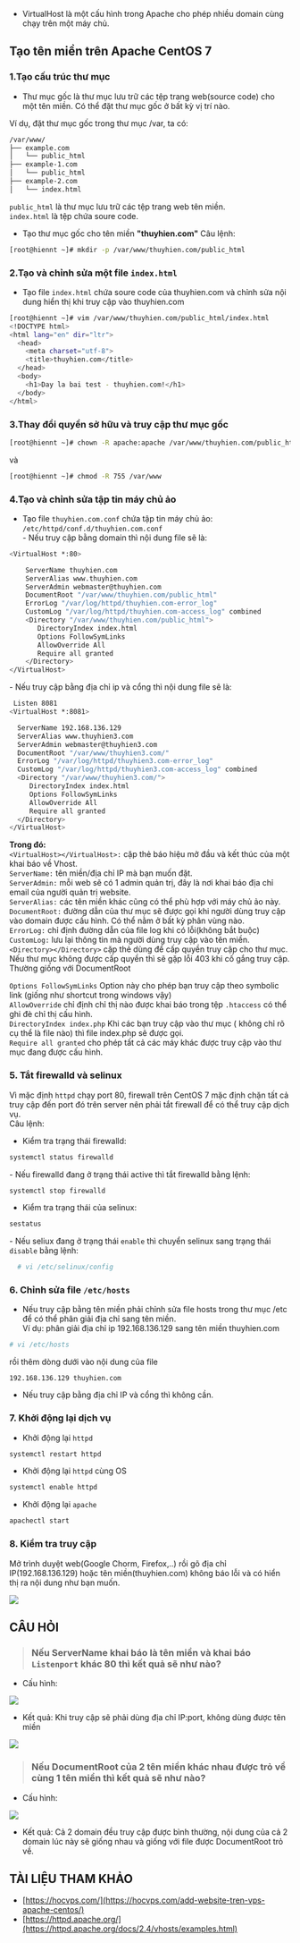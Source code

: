 - VirtualHost là một cấu hình trong Apache cho phép nhiều domain cùng chạy trên một máy chủ.  
## Tạo tên miền trên Apache CentOS 7  
<a name="1.Tạo cấu trúc thư mục"></a>
### 1.Tạo cấu trúc thư mục  
- Thư mục gốc là thư mục lưu trữ các tệp trang web(source code) cho một tên miền. Có thể đặt thư mục gốc ở bất kỳ vị trí nào.  

Ví dụ, đặt thư mục gốc trong thư mục /var, ta có:  
```sh  
/var/www/  
├── example.com  
│   └── public_html  
├── example-1.com  
│   └── public_html  
├── example-2.com  
│   └── index.html    
```  

`public_html` là thư mục lưu trữ các tệp trang web tên miền.  
`index.html` là tệp chứa soure code.  
- Tạo thư mục gốc cho tên miền **"thuyhien.com"**
Câu lệnh:  
```sh
[root@hiennt ~]# mkdir -p /var/www/thuyhien.com/public_html
```  
<a name="2.Tạo và chỉnh sửa một file `index.html`"></a>
### 2.Tạo và chỉnh sửa một file `index.html`  
- Tạo file `index.html` chứa soure code của thuyhien.com và chỉnh sửa nội dung hiển thị khi truy cập vào thuyhien.com
```sh  
[root@hiennt ~]# vim /var/www/thuyhien.com/public_html/index.html
<!DOCTYPE html>
<html lang="en" dir="ltr">
  <head>
    <meta charset="utf-8">
    <title>thuyhien.com</title>
  </head>
  <body>
    <h1>Day la bai test - thuyhien.com!</h1>
  </body>
</html>
```
<a name="3.Thay đổi quyền sở hữu và truy cập thư mục gốc"></a>
### 3.Thay đổi quyền sở hữu và truy cập thư mục gốc 
```sh
[root@hiennt ~]# chown -R apache:apache /var/www/thuyhien.com/public_html
```  
và  
```sh
[root@hiennt ~]# chmod -R 755 /var/www
```  
<a name="4.Tạo và chỉnh sửa tập tin máy chủ ảo"></a>
### 4.Tạo và chỉnh sửa tập tin máy chủ ảo 
- Tạo file `thuyhien.com.conf` chứa tập tin máy chủ ảo: `/etc/httpd/conf.d/thuyhien.com.conf`  
   \- Nếu truy cập bằng domain thì nội dung file sẽ là:
```sh
<VirtualHost *:80>

    ServerName thuyhien.com
    ServerAlias www.thuyhien.com
    ServerAdmin webmaster@thuyhien.com
    DocumentRoot "/var/www/thuyhien.com/public_html"
    ErrorLog "/var/log/httpd/thuyhien.com-error_log"
    CustomLog "/var/log/httpd/thuyhien.com-access_log" combined
    <Directory "/var/www/thuyhien.com/public_html">
       DirectoryIndex index.html
       Options FollowSymLinks
       AllowOverride All
       Require all granted
    </Directory>
</VirtualHost>
```  
   \- Nếu truy cập bằng địa chỉ ip và cổng thì nội dung file sẽ là: 
  ```sh
   Listen 8081
<VirtualHost *:8081>

    ServerName 192.168.136.129
    ServerAlias www.thuyhien3.com
    ServerAdmin webmaster@thuyhien3.com
    DocumentRoot "/var/www/thuyhien3.com/"
    ErrorLog "/var/log/httpd/thuyhien3.com-error_log"
    CustomLog "/var/log/httpd/thuyhien3.com-access_log" combined
    <Directory "/var/www/thuyhien3.com/">
       DirectoryIndex index.html
       Options FollowSymLinks
       AllowOverride All
       Require all granted
    </Directory>
</VirtualHost>
  ```  
  **Trong đó:**  
  `<VirtualHost></VirtualHost>:` cặp thẻ báo hiệu mở đầu và kết thúc của một khai báo về Vhost.   
  `ServerName:` tên miền/địa chỉ IP mà bạn muốn đặt.  
  `ServerAdmin:` mỗi web sẽ có 1 admin quản trị, đây là nơi khai báo địa chỉ email của người quản trị website.  
  `ServerAlias:` các tên miền khác cũng có thể phù hợp với máy chủ ảo này.  
  `DocumentRoot:` đường dẫn của thư mục sẽ được gọi khi người dùng truy cập vào domain được cấu hình. Có thể nằm ở bất kỳ phân vùng nào.  
  `ErrorLog:` chỉ định đường dẫn của file log khi có lỗi(không bắt buộc)  
  `CustomLog:` lưu lại thông tin mà người dùng truy cập vào tên miền.  
  `<Directory></Directory>` cặp thẻ dùng để cấp quyền truy cập cho thư mục. Nếu thư mục không được cấp quyền thì sẽ gặp lỗi 403 khi cố gắng truy cập. Thường giống với DocumentRoot

  `Options FollowSymLinks` Option này cho phép bạn truy cập theo symbolic link (giống như shortcut trong windows vậy)  
  `AllowOverride` chỉ định chỉ thị nào được khai báo trong tệp `.htaccess` có thể ghi đè chỉ thị cấu hình.  
  `DirectoryIndex index.php` Khi các bạn truy cập vào thư mục ( không chỉ rõ cụ thể là file nào) thì file index.php sẽ được gọi.  
  `Require all granted` cho phép tất cả các máy khác được truy cập vào thư mục đang được cấu hình.  

<a name="5. Tắt firewalld và selinux"></a>
### 5. Tắt firewalld và selinux
Vì mặc định `httpd` chạy port 80, firewall trên CentOS 7 mặc định chặn tất cả truy cập đến port đó trên server nên phải tắt firewall để có thể truy cập dịch vụ.  
Câu lệnh:  
- Kiểm tra trạng thái firewalld:  
```sh
systemctl status firewalld
```  
  
  \- Nếu firewalld đang ở trạng thái active thì tắt firewalld bằng lệnh:  
```sh
systemctl stop firewalld
```  
- Kiểm tra trạng thái của selinux:  
```sh
sestatus
```  
   \- Nếu seliux đang ở trạng thái `enable` thì chuyển selinux sang trạng thái `disable` bằng lệnh:  
  ```sh 
    # vi /etc/selinux/config  
  ```  
<a name="6. Chỉnh sửa file `/etc/hosts`"></a>
### 6. Chỉnh sửa file `/etc/hosts`
- Nếu truy cập bằng tên miền phải chỉnh sửa file hosts trong thư mục /etc để có thể phân giải địa chỉ sang tên miền.  
Ví dụ: phân giải địa chỉ ip 192.168.136.129 sang tên miền thuyhien.com  
```sh
# vi /etc/hosts
```
rồi thêm dòng dưới vào nội dung của file  
```
192.168.136.129 thuyhien.com
```  
- Nếu truy cập bằng địa chỉ IP và cổng thì không cần.


<a name ="7. Khởi động lại dịch vụ"></a>
### 7. Khởi động lại dịch vụ 
- Khởi động lại `httpd`  
```sh
systemctl restart httpd
```  
- Khởi động lại `httpd` cùng OS
```sh
systemctl enable httpd
```

- Khởi động lại `apache`
```sh
apachectl start
```  
<a name ="8. Kiểm tra truy cập"></a>
### 8. Kiểm tra truy cập
Mở trình duyệt web(Google Chorm, Firefox,..) rồi gõ địa chỉ IP(192.168.136.129) hoặc tên miền(thuyhien.com) không báo lỗi và có hiển thị ra nội dung như bạn muốn.  

<img src ="../../images/25 bai linux/thuyhien.com.png">


## CÂU HỎI
> ### Nếu ServerName khai báo là tên miền và khai báo `Listenport` khác 80 thì kết quả sẽ như nào?  
- Cấu hình:  

<img src ="../../images/25 bai linux/thuyhien5.com.png">

- Kết quả: Khi truy cập sẽ phải dùng địa chỉ IP:port, không  dùng được tên miền  

<img src ="../../images/25 bai linux/photo_2019-07-23_09-26-45.jpg">  

> ### Nếu DocumentRoot của 2 tên miền khác nhau được trỏ về cùng 1 tên miền thì kết quả sẽ như nào?
- Cấu hình:  

<img src ="../../images/25 bai linux/photo_2019-07-23_10-28-36.jpg">  

- Kết quả: Cả 2 domain đều truy cập được bình thường, nội dung của cả 2 domain lúc này sẽ giống nhau và giống với file được DocumentRoot trỏ về.  

## TÀI LIỆU THAM KHẢO  
- [https://hocvps.com/](https://hocvps.com/add-website-tren-vps-apache-centos/)  
- [https://httpd.apache.org/](https://httpd.apache.org/docs/2.4/vhosts/examples.html)

